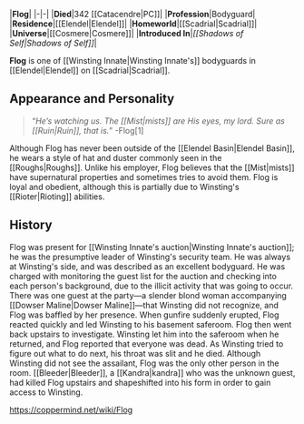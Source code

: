 |**Flog**|
|-|-|
|**Died**|342 [[Catacendre\|PC]]|
|**Profession**|Bodyguard|
|**Residence**|[[Elendel\|Elendel]]|
|**Homeworld**|[[Scadrial\|Scadrial]]|
|**Universe**|[[Cosmere\|Cosmere]]|
|**Introduced In**|*[[Shadows of Self\|Shadows of Self]]*|

**Flog** is one of [[Winsting Innate\|Winsting Innate's]] bodyguards in [[Elendel\|Elendel]] on [[Scadrial\|Scadrial]].

## Appearance and Personality
>“*He’s watching us. The [[Mist\|mists]] are His eyes, my lord. Sure as [[Ruin\|Ruin]], that is.*”
\-Flog[1]


Although Flog has never been outside of the [[Elendel Basin\|Elendel Basin]], he wears a style of hat and duster commonly seen in the [[Roughs\|Roughs]]. Unlike his employer, Flog believes that the [[Mist\|mists]] have supernatural properties and sometimes tries to avoid them. Flog is loyal and obedient, although this is partially due to Winsting's [[Rioter\|Rioting]] abilities.

## History
Flog was present for [[Winsting Innate's auction\|Winsting Innate's auction]]; he was the presumptive leader of Winsting's security team. He was always at Winsting's side, and was described as an excellent bodyguard. He was charged with monitoring the guest list for the auction and checking into each person's background, due to the illicit activity that was going to occur. There was one guest at the party—a slender blond woman accompanying [[Dowser Maline\|Dowser Maline]]—that Winsting did not recognize, and Flog was baffled by her presence.
When gunfire suddenly erupted, Flog reacted quickly and led Winsting to his basement saferoom. Flog then went back upstairs to investigate. Winsting let him into the saferoom when he returned, and Flog reported that everyone was dead. As Winsting tried to figure out what to do next, his throat was slit and he died. Although Winsting did not see the assailant, Flog was the only other person in the room. [[Bleeder\|Bleeder]], a [[Kandra\|kandra]] who was the unknown guest, had killed Flog upstairs and shapeshifted into his form in order to gain access to Winsting.



https://coppermind.net/wiki/Flog